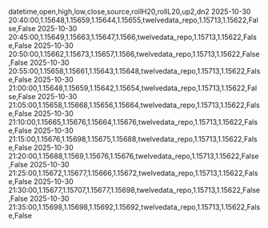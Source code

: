 datetime,open,high,low,close,source,rollH20,rollL20,up2,dn2
2025-10-30 20:40:00,1.15648,1.15659,1.15644,1.15655,twelvedata_repo,1.15713,1.15622,False,False
2025-10-30 20:45:00,1.15649,1.15663,1.15647,1.1566,twelvedata_repo,1.15713,1.15622,False,False
2025-10-30 20:50:00,1.15662,1.15673,1.15657,1.1566,twelvedata_repo,1.15713,1.15622,False,False
2025-10-30 20:55:00,1.15658,1.15661,1.15643,1.15648,twelvedata_repo,1.15713,1.15622,False,False
2025-10-30 21:00:00,1.15648,1.15659,1.15642,1.15654,twelvedata_repo,1.15713,1.15622,False,False
2025-10-30 21:05:00,1.15658,1.15668,1.15656,1.15664,twelvedata_repo,1.15713,1.15622,False,False
2025-10-30 21:10:00,1.15665,1.15676,1.15664,1.15676,twelvedata_repo,1.15713,1.15622,False,False
2025-10-30 21:15:00,1.15676,1.15698,1.15675,1.15688,twelvedata_repo,1.15713,1.15622,False,False
2025-10-30 21:20:00,1.15688,1.1569,1.15676,1.15676,twelvedata_repo,1.15713,1.15622,False,False
2025-10-30 21:25:00,1.15672,1.15677,1.15666,1.15672,twelvedata_repo,1.15713,1.15622,False,False
2025-10-30 21:30:00,1.15677,1.15707,1.15677,1.15698,twelvedata_repo,1.15713,1.15622,False,False
2025-10-30 21:35:00,1.15698,1.15698,1.15692,1.15692,twelvedata_repo,1.15713,1.15622,False,False
